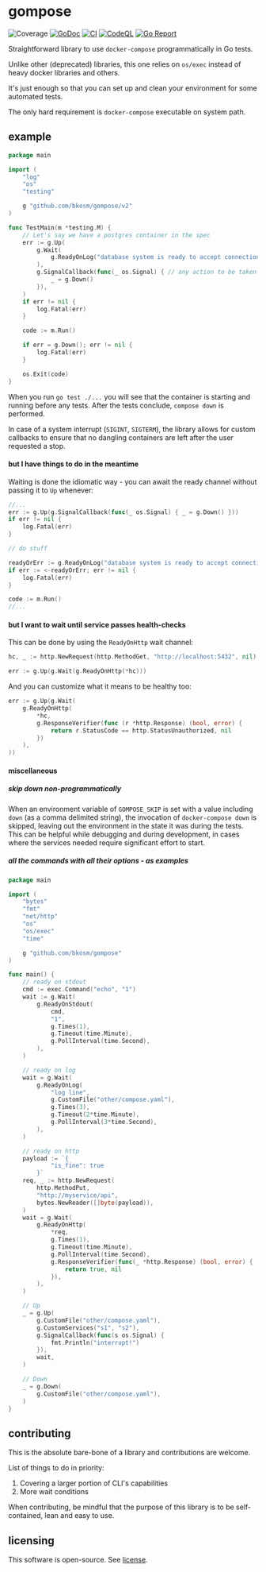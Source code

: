 # gompose
![Coverage](https://img.shields.io/badge/Coverage-97.8%25-brightgreen)
[![GoDoc](https://godoc.org/github.com/bkosm/gompose?status.svg)](https://godoc.org/github.com/bkosm/gompose)
[![CI](https://github.com/bkosm/gompose/actions/workflows/ci.yml/badge.svg)](https://github.com/bkosm/gompose/actions/workflows/ci.yml)
[![CodeQL](https://github.com/bkosm/gompose/actions/workflows/codeql.yml/badge.svg)](https://github.com/bkosm/gompose/actions/workflows/codeql.yml)
[![Go Report](https://goreportcard.com/badge/github.com/bkosm/gompose)](https://goreportcard.com/report/github.com/bkosm/gompose)

Straightforward library to use `docker-compose` programmatically in Go tests.

Unlike other (deprecated) libraries, this one relies on `os/exec` instead of
heavy docker libraries and others.

It's just enough so that you can set up and clean your environment for some automated tests.

The only hard requirement is `docker-compose` executable on system path.

## example

```go
package main

import (
	"log"
	"os"
	"testing"

	g "github.com/bkosm/gompose/v2"
)

func TestMain(m *testing.M) {
	// Let's say we have a postgres container in the spec
	err := g.Up(
		g.Wait(
			g.ReadyOnLog("database system is ready to accept connections", g.Times(2)),
		),
		g.SignalCallback(func(_ os.Signal) { // any action to be taken on SIGINT, SIGTERM
			_ = g.Down()
		}),
	)
	if err != nil {
		log.Fatal(err)
	}

	code := m.Run()

	if err = g.Down(); err != nil {
		log.Fatal(err)
	}

	os.Exit(code)
}
```

When you run `go test ./...` you will see that the container is starting and running before any tests.
After the tests conclude, `compose down` is performed.

In case of a system interrupt (`SIGINT`, `SIGTERM`), the library allows for custom callbacks to ensure that no dangling
containers are left after the user requested a stop.

#### but I have things to do in the meantime

Waiting is done the idiomatic way - you can await the ready channel without passing it to `Up` whenever:

```go
//...
err := g.Up(g.SignalCallback(func(_ os.Signal) { _ = g.Down() }))
if err != nil {
	log.Fatal(err)
}

// do stuff

readyOrErr := g.ReadyOnLog("database system is ready to accept connections", g.Times(2))
if err := <-readyOrErr; err != nil {
	log.Fatal(err)
}

code := m.Run()
//...
```

#### but I want to wait until service passes health-checks

This can be done by using the `ReadyOnHttp` wait channel:

```go
hc, _ := http.NewRequest(http.MethodGet, "http://localhost:5432", nil)

err := g.Up(g.Wait(g.ReadyOnHttp(*hc)))
```

And you can customize what it means to be healthy too:

```go
err := g.Up(g.Wait(
    g.ReadyOnHttp(
        *hc,
        g.ResponseVerifier(func (r *http.Response) (bool, error) {
            return r.StatusCode == http.StatusUnauthorized, nil
        })
    ),
))
```

#### miscellaneous

##### skip down non-programmatically

When an environment variable of `GOMPOSE_SKIP` is set with a value including `down`
(as a comma delimited string), the invocation of `docker-compose down` is skipped, leaving out the
environment in the state it was during the tests. This can be helpful while debugging and
during development, in cases where the services needed require significant effort to start.

##### all the commands with all their options - as examples

```go
package main

import (
	"bytes"
	"fmt"
	"net/http"
	"os"
	"os/exec"
	"time"

	g "github.com/bkosm/gompose"
)

func main() {
	// ready on stdout
	cmd := exec.Command("echo", "1")
	wait := g.Wait(
		g.ReadyOnStdout(
			cmd,
			"1",
			g.Times(1),
			g.Timeout(time.Minute),
			g.PollInterval(time.Second),
		),
	)

	// ready on log
	wait = g.Wait(
		g.ReadyOnLog(
			"log line",
			g.CustomFile("other/compose.yaml"),
			g.Times(3),
			g.Timeout(2*time.Minute),
			g.PollInterval(3*time.Second),
		),
	)

	// ready on http
	payload := `{
            "is_fine": true
        }`
	req, _ := http.NewRequest(
		http.MethodPut,
		"http://myservice/api",
		bytes.NewReader([]byte(payload)),
	)
	wait = g.Wait(
		g.ReadyOnHttp(
			*req,
			g.Times(1),
			g.Timeout(time.Minute),
			g.PollInterval(time.Second),
			g.ResponseVerifier(func(_ *http.Response) (bool, error) {
				return true, nil
			}),
		),
	)

	// Up
	_ = g.Up(
		g.CustomFile("other/compose.yaml"),
		g.CustomServices("s1", "s2"),
		g.SignalCallback(func(s os.Signal) {
			fmt.Println("interrupt!")
		}),
		wait,
	)

	// Down
	_ = g.Down(
		g.CustomFile("other/compose.yaml"),
	)
}
```

## contributing

This is the absolute bare-bone of a library and contributions are welcome.

List of things to do in priority:

1. Covering a larger portion of CLI's capabilities
1. More wait conditions

When contributing, be mindful that the purpose of this library is to be
self-contained, lean and easy to use.

## licensing

This software is open-source. See [license](LICENSE).
